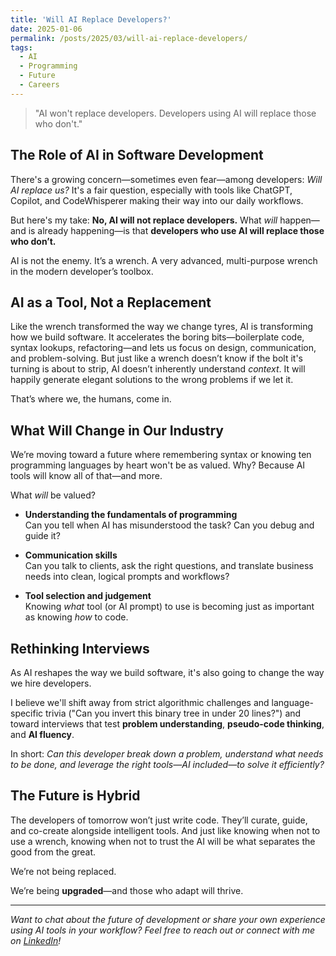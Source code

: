 ```yaml
---
title: 'Will AI Replace Developers?'
date: 2025-01-06
permalink: /posts/2025/03/will-ai-replace-developers/
tags:
  - AI
  - Programming
  - Future
  - Careers
---
```


> "AI won't replace developers. Developers using AI will replace those who don't."

## The Role of AI in Software Development

There's a growing concern—sometimes even fear—among developers: *Will AI replace us?* It's a fair question, especially with tools like ChatGPT, Copilot, and CodeWhisperer making their way into our daily workflows.

But here's my take: **No, AI will not replace developers.** What *will* happen—and is already happening—is that **developers who use AI will replace those who don’t.**

AI is not the enemy. It’s a wrench. A very advanced, multi-purpose wrench in the modern developer’s toolbox.

## AI as a Tool, Not a Replacement

Like the wrench transformed the way we change tyres, AI is transforming how we build software. It accelerates the boring bits—boilerplate code, syntax lookups, refactoring—and lets us focus on design, communication, and problem-solving. But just like a wrench doesn’t know if the bolt it's turning is about to strip, AI doesn’t inherently understand *context*. It will happily generate elegant solutions to the wrong problems if we let it.

That’s where we, the humans, come in.

## What Will Change in Our Industry

We’re moving toward a future where remembering syntax or knowing ten programming languages by heart won't be as valued. Why? Because AI tools will know all of that—and more.

What *will* be valued?

- **Understanding the fundamentals of programming**  
  Can you tell when AI has misunderstood the task? Can you debug and guide it?

- **Communication skills**  
  Can you talk to clients, ask the right questions, and translate business needs into clean, logical prompts and workflows?

- **Tool selection and judgement**  
  Knowing *what* tool (or AI prompt) to use is becoming just as important as knowing *how* to code.

## Rethinking Interviews

As AI reshapes the way we build software, it's also going to change the way we hire developers.

I believe we'll shift away from strict algorithmic challenges and language-specific trivia ("Can you invert this binary tree in under 20 lines?") and toward interviews that test **problem understanding**, **pseudo-code thinking**, and **AI fluency**.

In short: *Can this developer break down a problem, understand what needs to be done, and leverage the right tools—AI included—to solve it efficiently?*

## The Future is Hybrid

The developers of tomorrow won’t just write code. They’ll curate, guide, and co-create alongside intelligent tools. And just like knowing when not to use a wrench, knowing when not to trust the AI will be what separates the good from the great.

We’re not being replaced.

We’re being **upgraded**—and those who adapt will thrive.

---

*Want to chat about the future of development or share your own experience using AI tools in your workflow? Feel free to reach out or connect with me on [LinkedIn](https://linkedin.com/in/andreas-östlin-08a363158)!*
